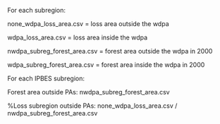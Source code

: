 For each subregion:

none_wdpa_loss_area.csv = loss area outside the wdpa

wdpa_loss_area.csv = loss area inside the wdpa

nwdpa_subreg_forest_area.csv = forest area outside the wdpa in 2000

wdpa_subreg_forest_area.csv = forest area inside the wdpa in 2000



For each IPBES subregion:

Forest area outside PAs: nwdpa_subreg_forest_area.csv

%Loss subregion outside PAs: none_wdpa_loss_area.csv / nwdpa_subreg_forest_area.csv
